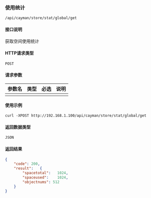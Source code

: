 ### 使用统计
`/api/cayman/store/stat/global/get`

#### 接口说明
获取空间使用统计

#### HTTP请求类型
`POST`

#### 请求参数
|参数名|类型|必选|说明|
|--|--|--|--|
||||||

#### 使用示例
```
curl -XPOST http://192.168.1.100/api/cayman/store/stat/global/get
```

#### 返回数据类型
`JSON`

#### 返回结果
```json
{
	"code":	200,
	"result":	{
		"spacetotal":	1024,
		"spaceused":	1024,
		"objectnums": 512
	}
}
```